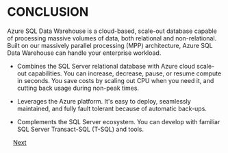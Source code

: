 # CONCLUSION

Azure SQL Data Warehouse is a cloud-based, scale-out database capable of processing massive volumes of data, both relational and non-relational. Built on our massively parallel processing (MPP) architecture, Azure SQL Data Warehouse can handle your enterprise workload.

-	Combines the SQL Server relational database with Azure cloud scale-out capabilities. You can increase, decrease, pause, or resume compute in seconds. You save costs by scaling out CPU when you need it, and cutting back usage during non-peak times.

-	Leverages the Azure platform. It's easy to deploy, seamlessly maintained, and fully fault tolerant because of automatic back-ups.

-	Complements the SQL Server ecosystem. You can develop with familiar SQL Server Transact-SQL (T-SQL) and tools.

 <a href="..\README.md">Next</a>  
